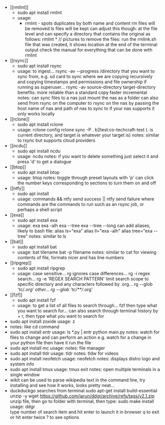 - [[rmlint]]
	- sudo apt install rmlint
	- usage:
		- rmlint - spots duplicates by both name and content
		  	rm files will be removed
		  	ls files will be kept
		  	can adjust this though:
		  	at the file level
		  	and can specify a directory that contains the original as follows:
		  	rmlint * // pictures
		  	to remove the files:
		  	run the rmlink.sh file that was created, it shows location at the end of the terminal output
		  	check the manual for everything that can be done with rmlint
- [[rsync]]
	- sudo apt install rsync
	- usage:
	  to ingest...
	  rsync -av --progress /directory that you want to sync from, e.g. sd card
	  to sync where we are copying recursively and copying timestamps and permissions and file ownership if running as superuser...
	  rsync -av source-directory target-directory
	  benefits:
	  more reliable than a standard copy
	  faster
	  incremental
	  notes:
	  can sync files to a nas
	  just mount the nas as a folder
	  can also send from rsync on the computer to rsync on the nas by passing the host name of nas and path of nas to sync to if your nas supports it
	  only works locally
- [[rclone]]
	- sudo apt install rclone
	- usage:
	  rclone config
	  rclone sync -P . b2test:co-techcraft-test (. is current directory, and target is whatever your target is)
	  notes:
	  similar to rsync but supports cloud providers
- [[ncdu]]
	- sudo apt install ncdu
	- usage:
	  ncdu
	  notes:
	  if you want to delete something just select it and press 'd' to get a dialogue
- [[btop]]
	- sudo apt install btop
	- usage:
	  btop
	  notes:
	  toggle through preset layouts with 'p'
	  can click the number keys corresponding to sections to turn them on and off
- [[ntfy]]
	- sudo apt install
	- usage:
	  commands && ntfy send success || ntfy send failure
	  where commands are the commands to run such as an rsync job, or perhaps a shell script
- [[exa]]
	- sudo apt install exa
	- usage:
	  exa
	  exa -alh
	  exa --tree
	  exa --tree --long
	  can add aliases, likely to bash file:
	  alias ls="exa"
	  alias ll="exa -alh"
	  alias tree="exa --tree"
	  notes:
	  similar to ls
- [[bat]]
	- sudo apt install bat
	- usage:
	  bat tilename
	  bat -p filename
	  notes:
	  similar to cat for viewing contents of file, formats nicer and has line numbers
- [[ripgrep]]
	- sudo apt install ripgrep
	- usage:
	  case sensitive...
	  rg <text to search for>
	  ignores case differences...
	  rg -i <text to search for>
	  regex search...
	  rg -e 'REGEX SEARCH PATTERN'
	  limit search scope to specific directory and any characters followed by .org...
	  rg --glob 'tc/*.org' <text to search for>
	  other...
	  rg --glob 'tc/**/*.org' <text to search for>
- [[fzf]]
	- sudo apt install fzf
	- usage:
	  to get a list of all files to search through...
	  fzf
	  then type what you want to search for...
	  can also search through terminal history by <ctrl> + r, then type what you want to search for
- sudo apt install zoxide
  usage:
  z <location>
- notes:
  like cd command
- sudo apt install entr
  usage:
  ls *.py | entr python main.py
  notes:
  watch for files to change and can perform an action
  e.g. watch for a change in your python file then have it run the file
- sudo apt install mc
  usage:
  notes:
  file manager
- sudo apt install tldr
  usage:
  tldr <sudo>
  notes:
  tldw for videos
- sudo apt install neofetch
  usage:
  neofetch
  notes:
  displays distro logo and system info
- sudo apt install tmux
  usage:
  tmux
  exit
  notes:
  open multiple terminals in a single window
- wikit can be used to parse wikipedia text in the command line, try installing and see how it works, looks pretty neat...
- duckduckgo searches from terminal
  sudo apt-get install build-essential unzip -y
  wget https://github.com/jarun/ddgr/archive/refs/tags/v2.1.zip
  unzip file, then go to folder with terminal, then type: sudo make install
  usage:
  ddgr <search phrase>
  type number of search item and hit enter to launch it in browser
  q to exit or hit enter twice
  ? to see options